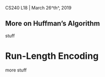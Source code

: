 CS240 L18 | March 26^th^, 2019

## More on Huffman’s Algorithm

stuff

# Run-Length Encoding

more stuff